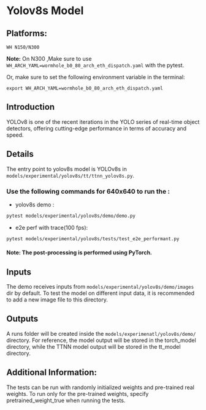 # Yolov8s Model

## Platforms:
    WH N150/N300
**Note:** On N300 ,Make sure to use `WH_ARCH_YAML=wormhole_b0_80_arch_eth_dispatch.yaml` with the pytest.

Or, make sure to set the following environment variable in the terminal:
```
export WH_ARCH_YAML=wormhole_b0_80_arch_eth_dispatch.yaml
```

## Introduction
YOLOv8 is one of the recent iterations in the YOLO series of real-time object detectors, offering cutting-edge performance in terms of accuracy and speed.

## Details
The entry point to yolov8s model is YOLOv8s in
`models/experimental/yolov8s/tt/ttnn_yolov8s.py`.

### Use the following commands for 640x640 to run the :

- yolov8s demo :
```bash
pytest models/experimental/yolov8s/demo/demo.py
```

- e2e perf with trace(100 fps):
```bash
pytest models/experimental/yolov8s/tests/test_e2e_performant.py
```

#### Note: The post-processing is performed using PyTorch.

## Inputs
The demo receives inputs from `models/experimental/yolov8s/demo/images` dir by default. To test the model on different input data, it is recommended to add a new image file to this directory.

## Outputs
A runs folder will be created inside the `models/experimenatl/yolov8s/demo/` directory. For reference, the model output will be stored in the torch_model directory, while the TTNN model output will be stored in the tt_model directory.

## Additional Information:
The tests can be run with  randomly initialized weights and pre-trained real weights.  To run only for the pre-trained weights, specify pretrained_weight_true when running the tests.
